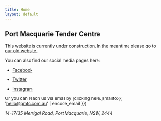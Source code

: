 ```yaml
---
title: Home
layout: default
---
```


## Port Macquarie Tender Centre

This website is currently under construction. In the meantime [please go to our old website.](https://pmtc.xyz)

You can also find our social media pages here:

- [Facebook](https://facebook.com/tendercentre)

- [Twitter](https://twitter.com/_tendercentre)

- [Instagram](https://instagram.com/tendercentre)

Or you can reach us via email by [clicking here.](mailto:{{ 'hello@pmtc.com.au' | encode_email }})

 <!-- SnapWidget 
<script src="https://snapwidget.com/js/snapwidget.js"></script>
<iframe src="https://snapwidget.com/embed/421098" class="snapwidget-widget" allowTransparency="true" frameborder="0" scrolling="no" style="border:none; overflow:hidden; width:100%; "></iframe> -->

 <!-- LightWidget for Instagram 
<script src="//lightwidget.com/widgets/lightwidget.js"></script><iframe src="//lightwidget.com/widgets/5908e6a3840451d8b0b8b94e99e9712f.html" scrolling="no" allowtransparency="true" class="lightwidget-widget col-md-8"></iframe> -->

_14-17/35 Merrigal Road, Port Macquarie, NSW, 2444_
